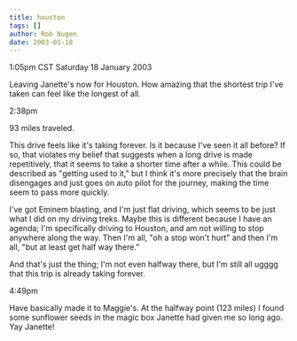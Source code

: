 ```yaml
---
title: houston
tags: []
author: Rob Nugen
date: 2003-01-18
---
```


<p class=date>1:05pm CST Saturday 18 January 2003</p>

<p>Leaving Janette's now for Houston.  How amazing that the shortest
trip I've taken can feel like the longest of all.</p>

<p class=date>2:38pm</p>

<p>93 miles traveled.</p>

<p>This drive feels like it's taking forever.  Is it because I've seen
it all before?  If so, that violates my belief that suggests when a
long drive is made repetitively, that it seems to take a shorter time
after a while.  This could be described as "getting used to it," but I
think it's more precisely that the brain disengages and just goes on
auto pilot for the journey, making the time seem to pass more
quickly.</p>

<p>I've got Eminem blasting, and I'm just flat driving, which seems to
be just what I did on my driving treks.  Maybe this is different
because I have an agenda; I'm specifically driving to Houston, and am
not willing to stop anywhere along the way.  Then I'm all, "oh a stop
won't hurt" and then I'm all, "but at least get half way there."</p>

<p>And that's just the thing; I'm not even halfway there, but I'm
still all ugggg that this trip is already taking forever.</p>

<p class=date>4:49pm</p>

<p>Have basically made it to Maggie's.  At the halfway point (123
miles) I found some sunflower seeds in the magic box Janette had given
me so long ago.  Yay Janette!</p>
